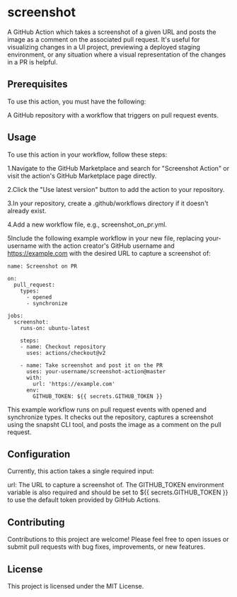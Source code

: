 # screenshot
A GitHub Action which takes a screenshot of a given URL and posts the image as a comment on the associated pull request. It's useful for visualizing changes in a UI project, previewing a deployed staging environment, or any situation where a visual representation of the changes in a PR is helpful.

## Prerequisites
To use this action, you must have the following:

A GitHub repository with a workflow that triggers on pull request events.

## Usage
To use this action in your workflow, follow these steps:

1.Navigate to the GitHub Marketplace and search for "Screenshot Action" or visit the action's GitHub Marketplace page directly.

2.Click the "Use latest version" button to add the action to your repository.

3.In your repository, create a .github/workflows directory if it doesn't already exist.

4.Add a new workflow file, e.g., screenshot_on_pr.yml.

5Include the following example workflow in your new file, replacing your-username with the action creator's GitHub username and https://example.com with the desired URL to capture a screenshot of:

```
name: Screenshot on PR

on:
  pull_request:
    types:
      - opened
      - synchronize

jobs:
  screenshot:
    runs-on: ubuntu-latest

    steps:
    - name: Checkout repository
      uses: actions/checkout@v2

    - name: Take screenshot and post it on the PR
      uses: your-username/screenshot-action@master
      with:
        url: 'https://example.com'
      env:
        GITHUB_TOKEN: ${{ secrets.GITHUB_TOKEN }}
```
This example workflow runs on pull request events with opened and synchronize types. It checks out the repository, captures a screenshot using the snapsht CLI tool, and posts the image as a comment on the pull request.

## Configuration
Currently, this action takes a single required input:

url: The URL to capture a screenshot of.
The GITHUB_TOKEN environment variable is also required and should be set to ${{ secrets.GITHUB_TOKEN }} to use the default token provided by GitHub Actions.

## Contributing
Contributions to this project are welcome! Please feel free to open issues or submit pull requests with bug fixes, improvements, or new features.

## License
This project is licensed under the MIT License.
